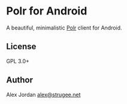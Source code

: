 # Polr for Android

A beautiful, minimalistic [Polr][1] client for Android.

## License

GPL 3.0+

## Author

Alex Jordan <alex@strugee.net>

 [1]: https://github.com/cydrobolt/polr
